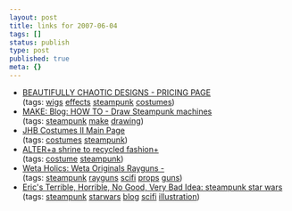 ```yaml
---
layout: post
title: links for 2007-06-04
tags: []
status: publish
type: post
published: true
meta: {}
---
```

<ul class="delicious">
	<li>
		<div class="delicious-link"><a href="http://beautifullychaotic.net/pricing.html">BEAUTIFULLY CHAOTIC DESIGNS - PRICING PAGE</a></div>
		<div class="delicious-tags">(tags: <a href="http://del.icio.us/markmorga/wigs">wigs</a> <a href="http://del.icio.us/markmorga/effects">effects</a> <a href="http://del.icio.us/markmorga/steampunk">steampunk</a> <a href="http://del.icio.us/markmorga/costumes">costumes</a>)</div>
	</li>
	<li>
		<div class="delicious-link"><a href="http://www.makezine.com/blog/archive/2006/10/how_to_draw_steampunk_machines.html">MAKE: Blog: HOW TO - Draw Steampunk machines</a></div>
		<div class="delicious-tags">(tags: <a href="http://del.icio.us/markmorga/steampunk">steampunk</a> <a href="http://del.icio.us/markmorga/make">make</a> <a href="http://del.icio.us/markmorga/drawing">drawing</a>)</div>
	</li>
	<li>
		<div class="delicious-link"><a href="http://www.avalon.net/~jhbhome/3Costumes2003grayRay2.html">JHB Costumes II Main Page</a></div>
		<div class="delicious-tags">(tags: <a href="http://del.icio.us/markmorga/costumes">costumes</a> <a href="http://del.icio.us/markmorga/steampunk">steampunk</a>)</div>
	</li>
	<li>
		<div class="delicious-link"><a href="http://www.alter.willowtechhouse.com/alter.html">ALTER+a shrine to recycled fashion+</a></div>
		<div class="delicious-tags">(tags: <a href="http://del.icio.us/markmorga/costume">costume</a> <a href="http://del.icio.us/markmorga/steampunk">steampunk</a>)</div>
	</li>
	<li>
		<div class="delicious-link"><a href="http://www.wetanz.com/holics/index.php?catid=4">Weta Holics: Weta Originals Rayguns -</a></div>
		<div class="delicious-tags">(tags: <a href="http://del.icio.us/markmorga/steampunk">steampunk</a> <a href="http://del.icio.us/markmorga/rayguns">rayguns</a> <a href="http://del.icio.us/markmorga/scifi">scifi</a> <a href="http://del.icio.us/markmorga/props">props</a> <a href="http://del.icio.us/markmorga/guns">guns</a>)</div>
	</li>
	<li>
		<div class="delicious-link"><a href="http://ericpoulton.blogspot.com/search/label/steampunk%20star%20wars">Eric's Terrible, Horrible, No Good, Very Bad Idea: steampunk star wars</a></div>
		<div class="delicious-tags">(tags: <a href="http://del.icio.us/markmorga/steampunk">steampunk</a> <a href="http://del.icio.us/markmorga/starwars">starwars</a> <a href="http://del.icio.us/markmorga/blog">blog</a> <a href="http://del.icio.us/markmorga/scifi">scifi</a> <a href="http://del.icio.us/markmorga/illustration">illustration</a>)</div>
	</li>
</ul>
